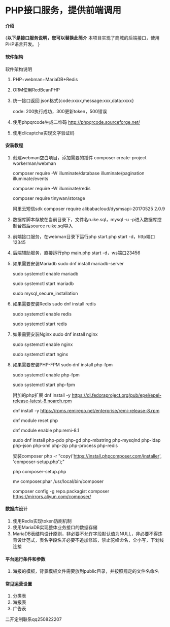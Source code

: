 # PHP接口服务，提供前端调用

#### 介绍
{**以下是接口服务说明，您可以替换此简介**
本项目实现了商城的后端接口，使用PHP语言开发。
}

#### 软件架构
软件架构说明

1. PHP+webman+MariaDB+Redis
2. ORM使用RedBeanPHP
3. 统一接口返回
    json格式{code:xxxx,message:xxx,data:xxxx}

    code: 200执行成功，300更新token，500错误

4. 使用phpqrcode生成二维码 http://phpqrcode.sourceforge.net/
5. 使用clicaptcha实现文字验证码

#### 安装教程

1. 创建webman空白项目，添加需要的插件
   composer create-project workerman/webman
   
   composer require -W illuminate/database illuminate/pagination illuminate/events
   
   composer require -W illuminate/redis
   
   composer require tinywan/storage

   阿里云短信sdk
   composer require alibabacloud/dysmsapi-20170525 2.0.9

2. 数据库脚本存放在当前目录下，文件名ruike.sql，mysql -u -p进入数据库控制台然后source ruike.sql导入
3. 前端接口服务，在webman目录下运行php start.php start -d，http端口12345
4. 后端辅助服务，直接运行php main.php start -d，ws端口23456

5. 如果需要安装Mariadb
   sudo dnf install mariadb-server
   
   sudo systemctl enable mariadb
   
   sudo systemctl start mariadb
   
   sudo mysql_secure_installation

6. 如果需要安装Redis
   sudo dnf install redis
   
   sudo systemctl enable redis
   
   sudo systemctl start redis

7. 如果需要安装Nginx
   sudo dnf install nginx
   
   sudo systemctl enable nginx
   
   sudo systemctl start nginx

8. 如果需要安装PHP-FPM
   sudo dnf install php-fpm
   
   sudo systemctl enable php-fpm
   
   sudo systemctl start php-fpm

   附加的php扩展
   dnf install -y https://dl.fedoraproject.org/pub/epel/epel-release-latest-8.noarch.rpm
   
   dnf install -y https://rpms.remirepo.net/enterprise/remi-release-8.rpm
   
   dnf module reset php
   
   dnf module enable php:remi-8.1

   sudo dnf install php-pdo php-gd php-mbstring php-mysqlnd php-ldap php-json php-xml php-zip php-process php-redis

   安装composer
   php -r "copy('https://install.phpcomposer.com/installer', 'composer-setup.php');"
   
   php composer-setup.php
   
   mv composer.phar /usr/local/bin/composer
   
   composer config -g repo.packagist composer https://mirrors.aliyun.com/composer/

#### 数据库设计
1. 使用Redis实现token防刷机制
2. 使用MariaDB实现整体业务接口的数据存储
3. MariaDB表结构设计原则，非必要不允许字段默认值为NULL，非必要不得违背设计范式，表名字段名非必要不追加修饰，禁止驼峰命名，全小写，下划线连接

#### 平台运行条件和参数
1. 海报的模板，背景模板文件需要放到public目录，并按照规定的文件名命名

#### 常见运营设置
1. 分类表
2. 海报表
3. 广告表


二开定制联系qq250822207
